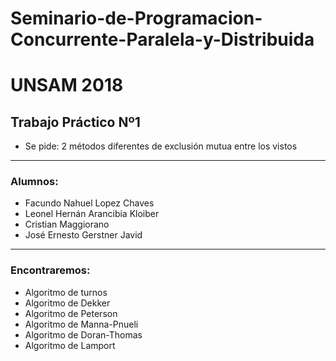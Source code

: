 # Seminario-de-Programacion-Concurrente-Paralela-y-Distribuida
# UNSAM 2018

## Trabajo Práctico Nº1
- Se pide: 2 métodos diferentes de exclusión mutua entre los vistos
------------------------------------------------------------------------

### Alumnos:

- Facundo Nahuel Lopez Chaves
- Leonel Hernán Arancibia Kloiber
- Cristian Maggiorano
- José Ernesto Gerstner Javid

------------------------------------------------------------------------
### Encontraremos:

- Algoritmo de turnos
- Algoritmo de Dekker
- Algoritmo de Peterson
- Algoritmo de Manna-Pnueli
- Algoritmo de Doran-Thomas
- Algoritmo de Lamport
